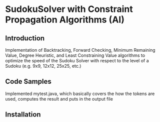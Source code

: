 # SudokuSolver with Constraint Propagation Algorithms (AI)

## Introduction

Implementation of Backtracking, Forward Checking, Minimum Remaining Value, Degree Heuristic, and Least Constraining Value algorithms to optimize the speed of the Sudoku Solver with respect to the level of a Sudoku (e.g. 9x9, 12x12, 25x25, etc.)

## Code Samples

Implemented mytest.java, which basically covers the how the tokens are used, computes the result and puts in the output file

## Installation

